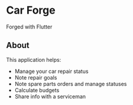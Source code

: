 # Car Forge

Forged with Flutter

## About

This application helps:
 - Manage your car repair status
 - Note repair goals
 - Note spare parts orders and manage statuses
 - Calculate budgets
 - Share info with a serviceman
